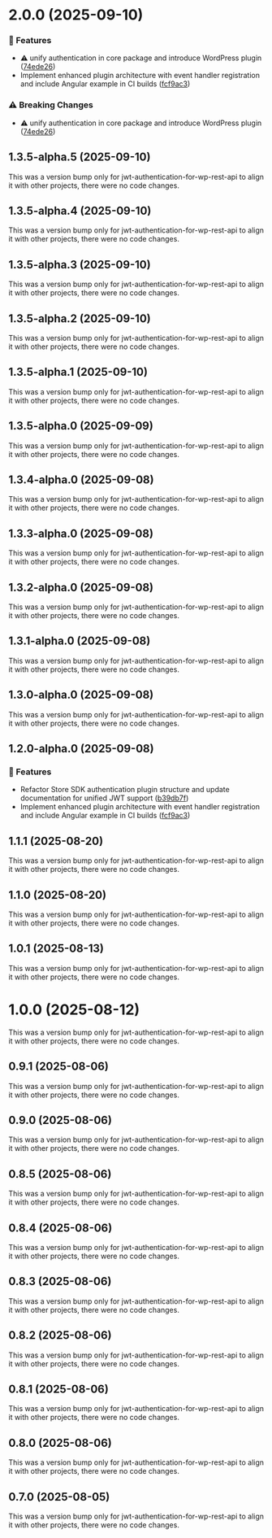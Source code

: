# 2.0.0 (2025-09-10)

### 🚀 Features

- ⚠️ unify authentication in core package and introduce WordPress plugin ([74ede26](https://github.com/kmakris23/store-sdk/commit/74ede26))
- Implement enhanced plugin architecture with event handler registration and include Angular example in CI builds ([fcf9ac3](https://github.com/kmakris23/store-sdk/commit/fcf9ac3))

### ⚠️ Breaking Changes

- ⚠️ unify authentication in core package and introduce WordPress plugin ([74ede26](https://github.com/kmakris23/store-sdk/commit/74ede26))

## 1.3.5-alpha.5 (2025-09-10)

This was a version bump only for jwt-authentication-for-wp-rest-api to align it with other projects, there were no code changes.

## 1.3.5-alpha.4 (2025-09-10)

This was a version bump only for jwt-authentication-for-wp-rest-api to align it with other projects, there were no code changes.

## 1.3.5-alpha.3 (2025-09-10)

This was a version bump only for jwt-authentication-for-wp-rest-api to align it with other projects, there were no code changes.

## 1.3.5-alpha.2 (2025-09-10)

This was a version bump only for jwt-authentication-for-wp-rest-api to align it with other projects, there were no code changes.

## 1.3.5-alpha.1 (2025-09-10)

This was a version bump only for jwt-authentication-for-wp-rest-api to align it with other projects, there were no code changes.

## 1.3.5-alpha.0 (2025-09-09)

This was a version bump only for jwt-authentication-for-wp-rest-api to align it with other projects, there were no code changes.

## 1.3.4-alpha.0 (2025-09-08)

This was a version bump only for jwt-authentication-for-wp-rest-api to align it with other projects, there were no code changes.

## 1.3.3-alpha.0 (2025-09-08)

This was a version bump only for jwt-authentication-for-wp-rest-api to align it with other projects, there were no code changes.

## 1.3.2-alpha.0 (2025-09-08)

This was a version bump only for jwt-authentication-for-wp-rest-api to align it with other projects, there were no code changes.

## 1.3.1-alpha.0 (2025-09-08)

This was a version bump only for jwt-authentication-for-wp-rest-api to align it with other projects, there were no code changes.

## 1.3.0-alpha.0 (2025-09-08)

This was a version bump only for jwt-authentication-for-wp-rest-api to align it with other projects, there were no code changes.

## 1.2.0-alpha.0 (2025-09-08)

### 🚀 Features

- Refactor Store SDK authentication plugin structure and update documentation for unified JWT support ([b39db7f](https://github.com/kmakris23/store-sdk/commit/b39db7f))
- Implement enhanced plugin architecture with event handler registration and include Angular example in CI builds ([fcf9ac3](https://github.com/kmakris23/store-sdk/commit/fcf9ac3))

## 1.1.1 (2025-08-20)

This was a version bump only for jwt-authentication-for-wp-rest-api to align it with other projects, there were no code changes.

## 1.1.0 (2025-08-20)

This was a version bump only for jwt-authentication-for-wp-rest-api to align it with other projects, there were no code changes.

## 1.0.1 (2025-08-13)

This was a version bump only for jwt-authentication-for-wp-rest-api to align it with other projects, there were no code changes.

# 1.0.0 (2025-08-12)

This was a version bump only for jwt-authentication-for-wp-rest-api to align it with other projects, there were no code changes.

## 0.9.1 (2025-08-06)

This was a version bump only for jwt-authentication-for-wp-rest-api to align it with other projects, there were no code changes.

## 0.9.0 (2025-08-06)

This was a version bump only for jwt-authentication-for-wp-rest-api to align it with other projects, there were no code changes.

## 0.8.5 (2025-08-06)

This was a version bump only for jwt-authentication-for-wp-rest-api to align it with other projects, there were no code changes.

## 0.8.4 (2025-08-06)

This was a version bump only for jwt-authentication-for-wp-rest-api to align it with other projects, there were no code changes.

## 0.8.3 (2025-08-06)

This was a version bump only for jwt-authentication-for-wp-rest-api to align it with other projects, there were no code changes.

## 0.8.2 (2025-08-06)

This was a version bump only for jwt-authentication-for-wp-rest-api to align it with other projects, there were no code changes.

## 0.8.1 (2025-08-06)

This was a version bump only for jwt-authentication-for-wp-rest-api to align it with other projects, there were no code changes.

## 0.8.0 (2025-08-06)

This was a version bump only for jwt-authentication-for-wp-rest-api to align it with other projects, there were no code changes.

## 0.7.0 (2025-08-05)

This was a version bump only for jwt-authentication-for-wp-rest-api to align it with other projects, there were no code changes.
